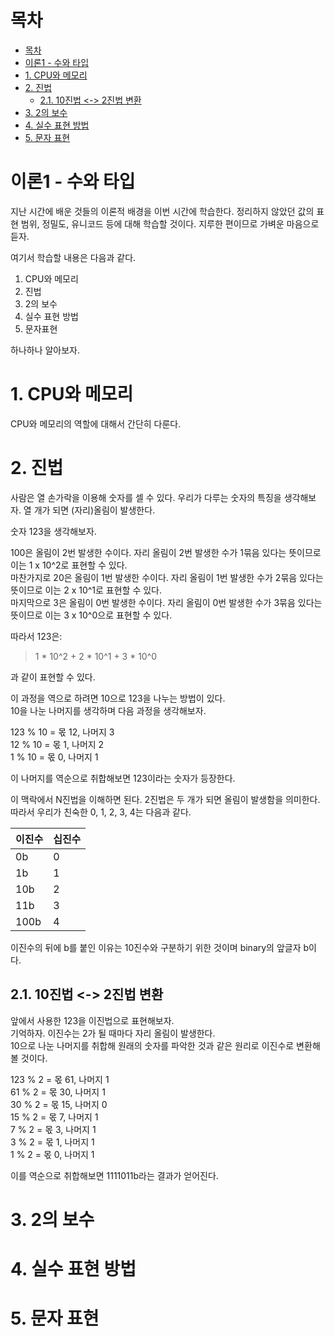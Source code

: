 # 목차

- [목차](#목차)
- [이론1 - 수와 타입](#이론1---수와-타입)
- [1. CPU와 메모리](#1-cpu와-메모리)
- [2. 진법](#2-진법)
  - [2.1. 10진법 <-> 2진법 변환](#21-10진법---2진법-변환)
- [3. 2의 보수](#3-2의-보수)
- [4. 실수 표현 방법](#4-실수-표현-방법)
- [5. 문자 표현](#5-문자-표현)

# 이론1 - 수와 타입

지난 시간에 배운 것들의 이론적 배경을 이번 시간에 학습한다. 정리하지 않았던 값의 표현 범위, 정밀도, 유니코드 등에 대해 학습할 것이다. 지루한 편이므로 가벼운 마음으로 듣자.  

여기서 학습할 내용은 다음과 같다.  

1. CPU와 메모리
2. 진법
3. 2의 보수
4. 실수 표현 방법
5. 문자표현

하나하나 알아보자.  

# 1. CPU와 메모리

CPU와 메모리의 역할에 대해서 간단히 다룬다.  

# 2. 진법

사람은 열 손가락을 이용해 숫자를 셀 수 있다. 우리가 다루는 숫자의 특징을 생각해보자. 열 개가 되면 (자리)올림이 발생한다.  

숫자 123을 생각해보자.  

100은 올림이 2번 발생한 수이다. 자리 올림이 2번 발생한 수가 1묶음 있다는 뜻이므로 이는 1 x 10^2로 표현할 수 있다.  
마찬가지로 20은 올림이 1번 발생한 수이다. 자리 올림이 1번 발생한 수가 2묶음 있다는 뜻이므로 이는 2 x 10^1로 표현할 수 있다.  
마지막으로 3은 올림이 0번 발생한 수이다. 자리 올림이 0번 발생한 수가 3묶음 있다는 뜻이므로 이는 3 x 10^0으로 표현할 수 있다.  

따라서 123은:

> 1 * 10^2 + 2 * 10^1 + 3 * 10^0

과 같이 표현할 수 있다.  

이 과정을 역으로 하려면 10으로 123을 나누는 방법이 있다.  
10을 나눈 나머지를 생각하며 다음 과정을 생각해보자.  

123 % 10 = 몫 12, 나머지 3  
12 % 10 = 몫 1, 나머지 2  
1 % 10 = 몫 0, 나머지 1  

이 나머지를 역순으로 취합해보면 123이라는 숫자가 등장한다.  

이 맥락에서 N진법을 이해하면 된다. 2진법은 두 개가 되면 올림이 발생함을 의미한다. 따라서 우리가 친숙한 0, 1, 2, 3, 4는 다음과 같다.  

|이진수|십진수|
|-|-|
|0b|0|
|1b|1|
|10b|2|
|11b|3|
|100b|4|

이진수의 뒤에 b를 붙인 이유는 10진수와 구분하기 위한 것이며 binary의 앞글자 b이다.  

## 2.1. 10진법 <-> 2진법 변환

앞에서 사용한 123을 이진법으로 표현해보자.  
기억하자. 이진수는 2가 될 때마다 자리 올림이 발생한다.  
10으로 나눈 나머지를 취합해 원래의 숫자를 파악한 것과 같은 원리로 이진수로 변환해볼 것이다.  

123 % 2 = 몫 61, 나머지 1  
61 % 2 = 몫 30, 나머지 1  
30 % 2 = 몫 15, 나머지 0  
15 % 2 = 몫 7, 나머지 1  
7 % 2 = 몫 3, 나머지 1  
3 % 2 = 몫 1, 나머지 1  
1 % 2 = 몫 0, 나머지 1  

이를 역순으로 취합해보면 1111011b라는 결과가 얻어진다.  

# 3. 2의 보수



# 4. 실수 표현 방법
# 5. 문자 표현